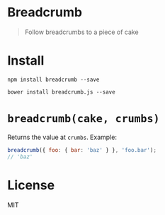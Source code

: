 # Breadcrumb

> Follow breadcrumbs to a piece of cake

# Install

```shell
npm install breadcrumb --save
```

```shell
bower install breadcrumb.js --save
```

# `breadcrumb(cake, crumbs)`

Returns the value at `crumbs`. Example:

```js
breadcrumb({ foo: { bar: 'baz' } }, 'foo.bar');
// 'baz'
```

# License

MIT
